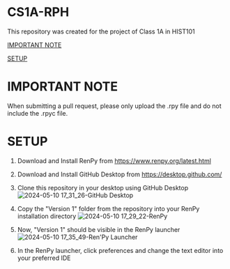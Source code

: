 # CS1A-RPH
This repository was created for the project of Class 1A in HIST101

[IMPORTANT NOTE](#important-note)

[SETUP](#setup)


# IMPORTANT NOTE

When submitting a pull request, please only upload the .rpy file and do not include the .rpyc file.



# SETUP
1. Download and Install RenPy from https://www.renpy.org/latest.html

2. Download and Install GitHub Desktop from https://desktop.github.com/

3. Clone this repository in your desktop using GitHub Desktop
![2024-05-10 17_31_26-GitHub Desktop](https://github.com/ejam2305/CS1A-RPH/assets/46189881/a6534f50-92c8-4ab2-8fc5-b6a66a86d24e)

4. Copy the "Version 1" folder from the repository into your RenPy installation directory
![2024-05-10 17_29_22-RenPy](https://github.com/ejam2305/CS1A-RPH/assets/46189881/a05a5897-36f6-4f6a-b40c-228030b05747)

5. Now, "Version 1" should be visible in the RenPy launcher
![2024-05-10 17_35_49-Ren'Py Launcher](https://github.com/ejam2305/CS1A-RPH/assets/46189881/afd734da-1ec0-4beb-a6ea-77fee23c3e31)

6. In the RenPy launcher, click preferences and change the text editor into your preferred IDE







